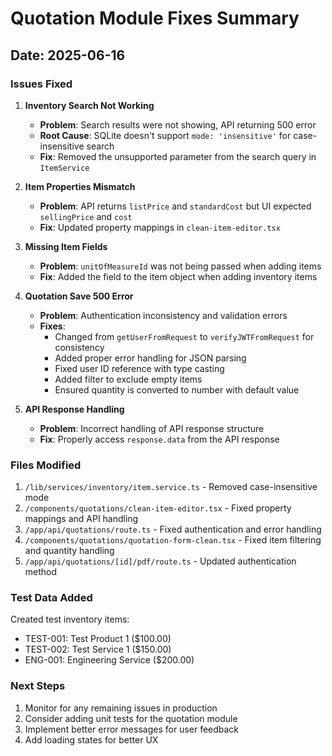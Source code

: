 # Quotation Module Fixes Summary

## Date: 2025-06-16

### Issues Fixed

1. **Inventory Search Not Working**
   - **Problem**: Search results were not showing, API returning 500 error
   - **Root Cause**: SQLite doesn't support `mode: 'insensitive'` for case-insensitive search
   - **Fix**: Removed the unsupported parameter from the search query in `ItemService`

2. **Item Properties Mismatch**
   - **Problem**: API returns `listPrice` and `standardCost` but UI expected `sellingPrice` and `cost`
   - **Fix**: Updated property mappings in `clean-item-editor.tsx`

3. **Missing Item Fields**
   - **Problem**: `unitOfMeasureId` was not being passed when adding items
   - **Fix**: Added the field to the item object when adding inventory items

4. **Quotation Save 500 Error**
   - **Problem**: Authentication inconsistency and validation errors
   - **Fixes**:
     - Changed from `getUserFromRequest` to `verifyJWTFromRequest` for consistency
     - Added proper error handling for JSON parsing
     - Fixed user ID reference with type casting
     - Added filter to exclude empty items
     - Ensured quantity is converted to number with default value

5. **API Response Handling**
   - **Problem**: Incorrect handling of API response structure
   - **Fix**: Properly access `response.data` from the API response

### Files Modified

1. `/lib/services/inventory/item.service.ts` - Removed case-insensitive mode
2. `/components/quotations/clean-item-editor.tsx` - Fixed property mappings and API handling
3. `/app/api/quotations/route.ts` - Fixed authentication and error handling
4. `/components/quotations/quotation-form-clean.tsx` - Fixed item filtering and quantity handling
5. `/app/api/quotations/[id]/pdf/route.ts` - Updated authentication method

### Test Data Added

Created test inventory items:
- TEST-001: Test Product 1 ($100.00)
- TEST-002: Test Service 1 ($150.00)
- ENG-001: Engineering Service ($200.00)

### Next Steps

1. Monitor for any remaining issues in production
2. Consider adding unit tests for the quotation module
3. Implement better error messages for user feedback
4. Add loading states for better UX